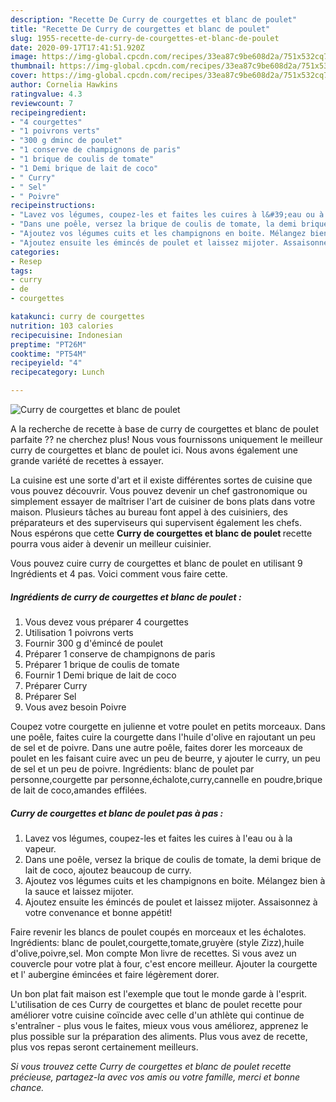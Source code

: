 ```yaml
---
description: "Recette De Curry de courgettes et blanc de poulet"
title: "Recette De Curry de courgettes et blanc de poulet"
slug: 1955-recette-de-curry-de-courgettes-et-blanc-de-poulet
date: 2020-09-17T17:41:51.920Z
image: https://img-global.cpcdn.com/recipes/33ea87c9be608d2a/751x532cq70/curry-de-courgettes-et-blanc-de-poulet-photo-principale-de-la-recette.jpg
thumbnail: https://img-global.cpcdn.com/recipes/33ea87c9be608d2a/751x532cq70/curry-de-courgettes-et-blanc-de-poulet-photo-principale-de-la-recette.jpg
cover: https://img-global.cpcdn.com/recipes/33ea87c9be608d2a/751x532cq70/curry-de-courgettes-et-blanc-de-poulet-photo-principale-de-la-recette.jpg
author: Cornelia Hawkins
ratingvalue: 4.3
reviewcount: 7
recipeingredient:
- "4 courgettes"
- "1 poivrons verts"
- "300 g dminc de poulet"
- "1 conserve de champignons de paris"
- "1 brique de coulis de tomate"
- "1 Demi brique de lait de coco"
- " Curry"
- " Sel"
- " Poivre"
recipeinstructions:
- "Lavez vos légumes, coupez-les et faites les cuires à l&#39;eau ou à la vapeur."
- "Dans une poêle, versez la brique de coulis de tomate, la demi brique de lait de coco, ajoutez beaucoup de curry."
- "Ajoutez vos légumes cuits et les champignons en boite. Mélangez bien à la sauce et laissez mijoter."
- "Ajoutez ensuite les émincés de poulet et laissez mijoter. Assaisonnez à votre convenance et bonne appétit!"
categories:
- Resep
tags:
- curry
- de
- courgettes

katakunci: curry de courgettes 
nutrition: 103 calories
recipecuisine: Indonesian
preptime: "PT26M"
cooktime: "PT54M"
recipeyield: "4"
recipecategory: Lunch

---
```



![Curry de courgettes et blanc de poulet](https://img-global.cpcdn.com/recipes/33ea87c9be608d2a/751x532cq70/curry-de-courgettes-et-blanc-de-poulet-photo-principale-de-la-recette.jpg)

A la recherche de recette à base de curry de courgettes et blanc de poulet parfaite ?? ne cherchez plus! Nous vous fournissons uniquement le meilleur curry de courgettes et blanc de poulet ici. Nous avons également une grande variété de recettes à essayer.

La cuisine est une sorte d'art et il existe différentes sortes de cuisine que vous pouvez découvrir. Vous pouvez devenir un chef gastronomique ou simplement essayer de maîtriser l'art de cuisiner de bons plats dans votre maison. Plusieurs tâches au bureau font appel à des cuisiniers, des préparateurs et des superviseurs qui supervisent également les chefs. Nous espérons que cette <strong> Curry de courgettes et blanc de poulet </strong> recette pourra vous aider à devenir un meilleur cuisinier.

<!--inarticleads1-->

Vous pouvez cuire curry de courgettes et blanc de poulet en utilisant 9 Ingrédients et 4 pas. Voici comment vous faire cette.

##### Ingrédients de curry de courgettes et blanc de poulet :

1. Vous devez vous préparer 4 courgettes
1. Utilisation 1 poivrons verts
1. Fournir 300 g d&#39;émincé de poulet
1. Préparer 1 conserve de champignons de paris
1. Préparer 1 brique de coulis de tomate
1. Fournir 1 Demi brique de lait de coco
1. Préparer  Curry
1. Préparer  Sel
1. Vous avez besoin  Poivre


Coupez votre courgette en julienne et votre poulet en petits morceaux. Dans une poêle, faites cuire la courgette dans l&#39;huile d&#39;olive en rajoutant un peu de sel et de poivre. Dans une autre poêle, faites dorer les morceaux de poulet en les faisant cuire avec un peu de beurre, y ajouter le curry, un peu de sel et un peu de poivre. Ingrédients: blanc de poulet par personne,courgette par personne,échalote,curry,cannelle en poudre,brique de lait de coco,amandes effilées. 

<!--inarticleads2-->

##### Curry de courgettes et blanc de poulet pas à pas :

1. Lavez vos légumes, coupez-les et faites les cuires à l&#39;eau ou à la vapeur.
1. Dans une poêle, versez la brique de coulis de tomate, la demi brique de lait de coco, ajoutez beaucoup de curry.
1. Ajoutez vos légumes cuits et les champignons en boite. Mélangez bien à la sauce et laissez mijoter.
1. Ajoutez ensuite les émincés de poulet et laissez mijoter. Assaisonnez à votre convenance et bonne appétit!


Faire revenir les blancs de poulet coupés en morceaux et les échalotes. Ingrédients: blanc de poulet,courgette,tomate,gruyère (style Zizz),huile d&#39;olive,poivre,sel. Mon compte Mon livre de recettes. Si vous avez un couvercle pour votre plat à four, c&#39;est encore meilleur. Ajouter la courgette et l&#39; aubergine émincées et faire légèrement dorer. 

<!--inarticleads1-->

<p>
Un bon plat fait maison est l'exemple que tout le monde garde à l'esprit. L'utilisation de ces Curry de courgettes et blanc de poulet recette pour améliorer votre cuisine coïncide avec celle d'un athlète qui continue de s'entraîner - plus vous le faites, mieux vous vous améliorez, apprenez le plus possible sur la préparation des aliments. Plus vous avez de recette, plus vos repas seront certainement meilleurs.
</p>

<p>
<i>Si vous trouvez cette Curry de courgettes et blanc de poulet recette précieuse, partagez-la avec vos amis ou votre famille, merci et bonne chance.</i>
</p>

